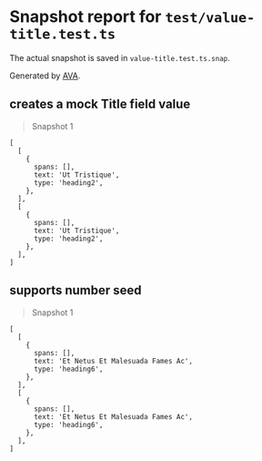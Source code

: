 # Snapshot report for `test/value-title.test.ts`

The actual snapshot is saved in `value-title.test.ts.snap`.

Generated by [AVA](https://avajs.dev).

## creates a mock Title field value

> Snapshot 1

    [
      [
        {
          spans: [],
          text: 'Ut Tristique',
          type: 'heading2',
        },
      ],
      [
        {
          spans: [],
          text: 'Ut Tristique',
          type: 'heading2',
        },
      ],
    ]

## supports number seed

> Snapshot 1

    [
      [
        {
          spans: [],
          text: 'Et Netus Et Malesuada Fames Ac',
          type: 'heading6',
        },
      ],
      [
        {
          spans: [],
          text: 'Et Netus Et Malesuada Fames Ac',
          type: 'heading6',
        },
      ],
    ]
